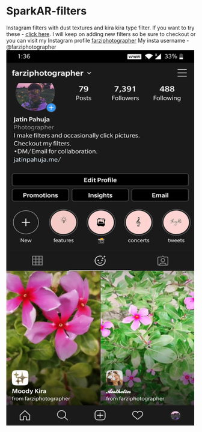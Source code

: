 # SparkAR-filters
 Instagram filters with dust textures and kira kira type filter.
 If you want to try these - [click here](https://instagram.com/a/r/?effect_id=220662588950190).
 I will keep on adding new filters so be sure to checkout 
 or you can visit my Instagram profile [farziphotographer](https://www.instagram.com/farziphotographer/)
 My insta username - @farziphotographer
<img src="Screenshot_20200629-133656.jpg" width="500" height="1000">
